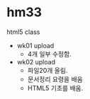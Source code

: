 # hm33
html5 class

- wk01 upload
  - 4개 일부 수정함.
- wk02 upload
  - 파일20개 올림.
  - 문서정리 요령을 배움
  - HTML5 기초를 배움.
  
